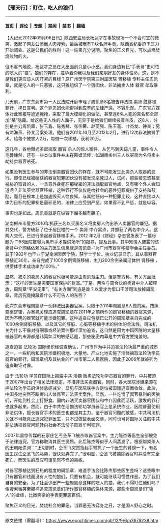 ### 【邢天行】：盯住，吃人的狼们

---

#### [首页](../../../..?n3676238) &nbsp;|&nbsp; [评论](../../../../../epoch-comment?n3676238) &nbsp;|&nbsp; [专题](../../../../../epoch-special?n3676238) &nbsp;|&nbsp; [禁闻](../../../../../epoch-news?n3676238) &nbsp;|&nbsp; [禁书](../../../../../books?n3676238) &nbsp;|&nbsp; [翻墙](https://github.com/gfw-breaker/nogfw/blob/master/README.md?n3676238)


<div class="post_content" id="artbody" itemprop="articleBody">
 <!-- article content begin -->
 <p>
  【大纪元2012年09月06日讯】陕西安监局长杨达才在事故现场一个不合时宜的微笑，激起了网友公愤而人肉搜索，最后被曝有11块名牌手表，陕西省纪委迫于压力开始调查。这是公民们的胜利！这一结果充分说明，聚焦的正义目光，可以点燃焚烧败物的火。
 </p>
 <p>
  但不客气地说，杨达才之恶在大巫面前只是小小巫。我们身边有比“手表哥”更可怕的吃人的“狼”。狼们的存在，威胁着你我以及我们亲朋好友的身体性命。这，是不是我们更应该人肉盯紧的目标？原广州医学院第三附属医院
  <ok href="https://www.epochtimes.com/gb/tag/%E8%82%BE%E7%A7%BB%E6%A4%8D.html">
   肾移植
  </ok>
  专科主任周凯章，就是吃人的一只恶狼，这只狼组织了一个狼团伙，非法摘卖人体
  <ok href="https://www.epochtimes.com/gb/tag/%E5%99%A8%E5%AE%98.html">
   器官
  </ok>
  牟取暴利。
 </p>
 <p>
  几天前，广东东莞市第一人民法院开庭审理了周凯章8名被告非法摘
  <ok href="https://www.epochtimes.com/gb/tag/%E5%8D%96%E8%82%BE.html">
   卖肾
  </ok>
  脏移植罪行，择日宣判。这个罪恶团伙能否得到应有的法律严惩，不容乐观。广东官方媒体对此案报导遮遮掩掩，采取了最大模糊化的做法，甚至连8名人犯的真名都全部加“某”隐藏。给这些无人性的人面子，无异于是给狼们继续披着羊皮。这8人，分别是主刀周凯章，张玉鑫、陈秀琴、张伟荣、赵英强、陈玉高、叶杰龙、钟某；另有龙海燕、孙某另案处理。他们自2011年10月至2012年2月，进行12次非法摘肾手术。给每个被害人2万，每做一次移植，获利20万。
 </p>
 <p>
  这几年，各地曝光多起摘取
  <ok href="https://www.epochtimes.com/gb/tag/%E5%99%A8%E5%AE%98.html">
   器官
  </ok>
  杀人的惊人案件，从乞丐到失踪儿童，事件令人毛骨悚然，还有一些类似事件并未在网媒流传，如湖南彬州三人以买房为名将卖主劫持卖器官杀死。
 </p>
 <p>
  如果没有医生参与的非法倒卖器官团伙的存在，就不可能发生此类杀人取器的恶行。即使已经被破获的器官犯罪团伙没有被发现杀死过人，试问，那些被忽悠甚至被胁迫取肾的人，一旦意外身死在那秘密的非法摘取器官地点，又有哪个外人会知道呢？非法买卖器官移植，这种罪行不仅仅是给社会的恶性犯罪提供了支持和鼓励，而且在根本上是加速毁灭人性良知。与其他任何一种犯罪比较，这种直接以人体为目标的犯罪都是最邪恶的，法律上应受到严惩。如果得不到严惩，就是纵容。
 </p>
 <p>
  事实也是如此。周凯章就是在纵容下越多越有胆子。
 </p>
 <p>
  湖南郴州市警方2010年抓获三名以买房名义将卖房人约出杀人卖器官的嫌犯。据其交代，警方破获了位于居民楼的一个
  <ok href="https://www.epochtimes.com/gb/tag/%E5%8D%96%E8%82%BE.html">
   卖肾
  </ok>
  中介窝点，并抓获了两名中介人。这两人交代，已进行多起器官移植手术。2012 年2月《财经》杂志曾发表了一篇标题为 “198医院被曝为黑市手术提供场所”的报导，提及此事。其中知情人披露的该卖肾中介网络依赖的主刀医生信息就是周凯章–“为广州市器官移植学会主任委员。其于1983年也毕业于湖南湘雅医学院，获学士学位。执业记录显示，其从事器官移植近30年，亲自完成了1000余例肾脏移植，主刀200余例亲属活体供
  <ok href="https://www.epochtimes.com/gb/tag/%E8%82%BE%E7%A7%BB%E6%A4%8D.html">
   肾移植
  </ok>
  ，供受体手术成功率为100％。”
 </p>
 <p>
  显然，被杀的卖房人的器官也极可能是由周凯章主刀。但是警方称，有关方面批示：“这样的医生是需要国家保护的财富。”于是，两名与周合伙的卖肾中介人被释放，周凯章“平安无事”。“有关方面”到底是谁？以爱才为借口干涉司法放掉周凯章，背后究竟掩藏着什么不可告人的东西？
 </p>
 <p>
  此次东莞审理周凯章一伙非法出卖器官案，只限于2011年周凯章8人做的案。按照查案逻辑，办案机关理应追查周凯章在2011年之前所作的器官移植的器官来源，因为不明的器官就可能涉嫌犯罪。这种追查应包括已公开的周凯章亲自完成的1000余例肾脏移植，以及其它的肝脏、心脏等移植手术的供体的合法性。司法机关为什么不像对待刑事或经济案件那样深加追查，这自然是因为中国医院的大量移植器官的来源都是讳莫如深的敏感话题，那些秘密内幕是中共官方要掩盖的。
 </p>
 <p>
  追查迫害
  <ok href="https://www.epochtimes.com/gb/tag/%E6%B3%95%E8%BD%AE%E5%8A%9F.html">
   法轮功
  </ok>
  国际组织经调查确认，广州市作为中共迫害法轮功最严重的城市之一，一些机构和医院涉嫌积极地、大量地、产业化地实施了活体摘取法轮功学员器官的罪行。周凯章机及其执业的广州市第二人民医院，因此于2006年就被列为追查取证对像。
 </p>
 <p>
  由于
  <ok href="https://www.epochtimes.com/gb/tag/%E6%B3%95%E8%BD%AE%E5%8A%9F.html">
   法轮功
  </ok>
  学员在国际上揭露中共
  <ok href="https://www.epochtimes.com/gb/tag/%E6%B4%BB%E6%91%98.html">
   活摘
  </ok>
  贩卖法轮功学员器官的罪行，中共被迫于2007年出台了相关法律规定，不准非法买卖器官。同时，各大医院涉嫌来源在押法轮功学员的供体急遽减少，显见与医院联手方是怕被国际追查而收敛。此后，中国多地突然不断爆出人体器官非法买卖案件。显然，一些吃惯了器官暴利的医狼们，开始到社会上打野食。国内非法买卖器官团伙和中介因此而活跃，激发的罪行也就多起来。然而，由于中共在活摘法轮功学员器官上是系统作业，医院普遍使用非法供体，擅长器官手术的医生也都是其主力。鉴于器官问题的敏感，中共司法机关就不可能真正追究犯罪医生，只不过做些表面文章，同时也可将国际关注的中共非法活摘器官问题转向社会不法份子取器牟利犯罪。
 </p>
 <p>
  2007年震惊传媒的石家庄乞丐仝革飞被杀取器官案中，主刀陈杰等医生全部被免于法律追究，官方称取消其医生资质。此后陈杰等似乎人间蒸发了。根据绑架杀人的王朝阳供词：“正切割时，仝革飞突然抬起手臂抓了一个医生的臂膀一下，有名医生踩住仝革飞的胳膊，很快就弄完了。”很明显，仝革飞被摘除器官时并没有完全死亡，而医生的反应可谓见惯不怪的熟练。
 </p>
 <p>
  对器官移植达到狂热的程度的周凯章，难道手法会比陈杰那些医生差吗？这些眼中只有器官和钱而没有人性的狼们，只要有机会，就可能继续习惯性作恶。为了我们自身的安全，为了社会少出产一些周凯章这样的吃人的狼，我们不得盯住他们吗？像搜索微笑帝那样追查周凯章们所作器官移植的供体来源，那些令周凯章们”骄人”的业绩，比微笑帝的手表更罪恶百倍。
 </p>
 <p>
  聚焦正义的目光，焚烧社会的罪恶，当罪恶无法容身之日，才是国人舒心之时。
 </p>
 <!-- article content end -->
 <div id="below_article_ad">
 </div>
</div>


---

原文链接（需翻墙）：https://www.epochtimes.com/gb/12/9/6/n3676238.htm